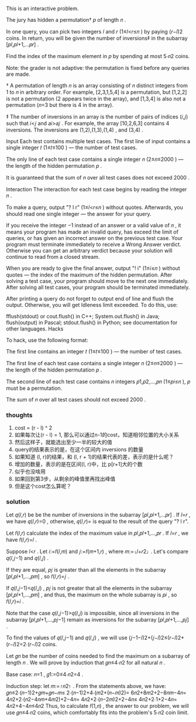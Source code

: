 This is an interactive problem.

The jury has hidden a permutation†
𝑝
of length 𝑛
.

In one query, you can pick two integers 𝑙
and 𝑟
(1≤𝑙<𝑟≤𝑛
) by paying (𝑟−𝑙)2
coins. In return, you will be given the number of inversions‡
in the subarray [𝑝𝑙,𝑝𝑙+1,…𝑝𝑟]
.

Find the index of the maximum element in 𝑝
by spending at most 5⋅𝑛2
coins.

Note: the grader is not adaptive: the permutation is fixed before any queries are made.

†
A permutation of length 𝑛
is an array consisting of 𝑛
distinct integers from 1
to 𝑛
in arbitrary order. For example, [2,3,1,5,4]
is a permutation, but [1,2,2]
is not a permutation (2
appears twice in the array), and [1,3,4]
is also not a permutation (𝑛=3
but there is 4
in the array).

‡
The number of inversions in an array is the number of pairs of indices (𝑖,𝑗)
such that 𝑖<𝑗
and 𝑎𝑖>𝑎𝑗
. For example, the array [10,2,6,3]
contains 4
inversions. The inversions are (1,2),(1,3),(1,4)
, and (3,4)
.

Input
Each test contains multiple test cases. The first line of input contains a single integer 𝑡
(1≤𝑡≤100
) — the number of test cases.

The only line of each test case contains a single integer 𝑛
(2≤𝑛≤2000
) — the length of the hidden permutation 𝑝
.

It is guaranteed that the sum of 𝑛
over all test cases does not exceed 2000
.

Interaction
The interaction for each test case begins by reading the integer 𝑛
.

To make a query, output "? l r" (1≤𝑙<𝑟≤𝑛
) without quotes. Afterwards, you should read one single integer — the answer for your query.

If you receive the integer −1
instead of an answer or a valid value of 𝑛
, it means your program has made an invalid query, has exceed the limit of queries, or has given an incorrect answer on
the previous test case. Your program must terminate immediately to receive a Wrong Answer verdict. Otherwise you can get
an arbitrary verdict because your solution will continue to read from a closed stream.

When you are ready to give the final answer, output "! i" (1≤𝑖≤𝑛
) without quotes — the index of the maximum of the hidden permutation. After solving a test case, your program should
move to the next one immediately. After solving all test cases, your program should be terminated immediately.

After printing a query do not forget to output end of line and flush the output. Otherwise, you will get Idleness limit
exceeded. To do this, use:

fflush(stdout) or cout.flush() in C++;
System.out.flush() in Java;
flush(output) in Pascal;
stdout.flush() in Python;
see documentation for other languages.
Hacks

To hack, use the following format:

The first line contains an integer 𝑡
(1≤𝑡≤100
) — the number of test cases.

The first line of each test case contains a single integer 𝑛
(2≤𝑛≤2000
) — the length of the hidden permutation 𝑝
.

The second line of each test case contains 𝑛
integers 𝑝1,𝑝2,…,𝑝𝑛
(1≤𝑝𝑖≤𝑛
), 𝑝
must be a permutation.

The sum of 𝑛
over all test cases should not exceed 2000
.

### thoughts

1. cost = (r - l) ^ 2
2. 如果每次让(r - l) = 1, 那么可以通过n-1的cost，知道相邻位置的大小关系
3. 然后这样子，就能选出至少一半的较大的值
4. query的结果表示的是，在这个区间内 inversions 的数量
5. 如果知道 (l, r)的结果，和 (l, r + 1)的结果代表的差，表示的是什么呢？
6. 增加的数量，表示的是在区间(l, r)中，比 p[r+1]大的个数
7. 似乎也没啥用
8. 如果回到第3步，从剩余的峰值里再找出峰值
9. 但是这个cost怎么算呢？

### solution

Let 𝑞(𝑙,𝑟)
be be the number of inversions in the subarray [𝑝𝑙,𝑝𝑙+1,…𝑝𝑟]
. If 𝑙=𝑟
, we have 𝑞(𝑙,𝑟)=0
, otherwise, 𝑞(𝑙,𝑟)=
is equal to the result of the query "? l r".

Let 𝑓(𝑙,𝑟)
calculate the index of the maximum value in 𝑝𝑙,𝑝𝑙+1,…,𝑝𝑟
. If 𝑙=𝑟
, we have 𝑓(𝑙,𝑟)=𝑙
.

Suppose 𝑙<𝑟
. Let 𝑖:=𝑓(𝑙,𝑚)
and 𝑗:=𝑓(𝑚+1,𝑟)
, where 𝑚:=⌊𝑙+𝑟2⌋
. Let's compare 𝑞(𝑙,𝑗−1)
and 𝑞(𝑙,𝑗)
.

If they are equal, 𝑝𝑗
is greater than all the elements in the subarray [𝑝𝑙,𝑝𝑙+1,…,𝑝𝑚]
, so 𝑓(𝑙,𝑟)=𝑗
.

If 𝑞(𝑙,𝑗−1)<𝑞(𝑙,𝑗)
, 𝑝𝑗
is not greater that all the elements in the subarray [𝑝𝑙,𝑝𝑙+1,…,𝑝𝑚]
, and thus, the maximum on the whole subarray is 𝑝𝑖
, so 𝑓(𝑙,𝑟)=𝑖
.

Note that the case 𝑞(𝑙,𝑗−1)>𝑞(𝑙,𝑗)
is impossible, since all inversions in the subarray [𝑝𝑙,𝑝𝑙+1,…,𝑝𝑗−1]
remain as inversions for the subarray [𝑝𝑙,𝑝𝑙+1,…,𝑝𝑗]
.

To find the values of 𝑞(𝑙,𝑗−1)
and 𝑞(𝑙,𝑗)
, we will use (𝑗−1−𝑙)2+(𝑗−𝑙)2≤(𝑟−𝑙)2+(𝑟−𝑙)2=2⋅(𝑟−𝑙)2
coins.

Let 𝑔𝑛
be the number of coins needed to find the maximum on a subarray of length 𝑛
. We will prove by induction that 𝑔𝑛≤4⋅𝑛2
for all natural 𝑛
.

Base case: 𝑛=1
, 𝑔1:=0≤4⋅𝑛2=4
.

Induction step: let 𝑚:=⌈𝑛2⌉
. From the statements above, we have:
𝑔𝑛≤2⋅(𝑛−1)2+𝑔𝑚+𝑔𝑛−𝑚≤
2⋅(𝑛−1)2+4⋅(𝑚2+(𝑛−𝑚)2)=
6𝑛2+8𝑚2+2−8𝑛𝑚−4𝑛=
4𝑛2+2⋅(𝑛2−4𝑛𝑚+4𝑚2)+2−4𝑛=
4𝑛2+2⋅(𝑛−2𝑚)2+2−4𝑛≤
4𝑛2+2⋅1+2−4𝑛=
4𝑛2+4−4𝑛≤4𝑛2
Thus, to calculate 𝑓(1,𝑛)
, the answer to our problem, we will use 𝑔𝑛≤4⋅𝑛2
coins, which comfortably fits into the problem's 5⋅𝑛2
coin limit.

